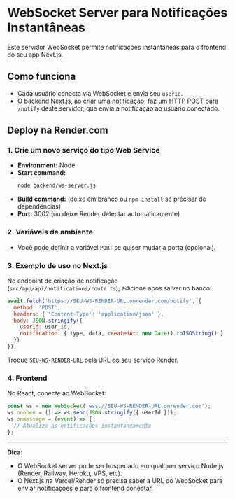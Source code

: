 # WebSocket Server para Notificações Instantâneas

Este servidor WebSocket permite notificações instantâneas para o frontend do seu app Next.js.

## Como funciona
- Cada usuário conecta via WebSocket e envia seu `userId`.
- O backend Next.js, ao criar uma notificação, faz um HTTP POST para `/notify` deste servidor, que envia a notificação ao usuário conectado.

## Deploy na Render.com

### 1. Crie um novo serviço do tipo **Web Service**
- **Environment:** Node
- **Start command:**
  ```sh
  node backend/ws-server.js
  ```
- **Build command:** (deixe em branco ou `npm install` se precisar de dependências)
- **Port:** 3002 (ou deixe Render detectar automaticamente)

### 2. Variáveis de ambiente
- Você pode definir a variável `PORT` se quiser mudar a porta (opcional).

### 3. Exemplo de uso no Next.js
No endpoint de criação de notificação (`src/app/api/notifications/route.ts`), adicione após salvar no banco:

```js
await fetch('https://SEU-WS-RENDER-URL.onrender.com/notify', {
  method: 'POST',
  headers: { 'Content-Type': 'application/json' },
  body: JSON.stringify({
    userId: user_id,
    notification: { type, data, createdAt: new Date().toISOString() }
  })
});
```

Troque `SEU-WS-RENDER-URL` pela URL do seu serviço Render.

### 4. Frontend
No React, conecte ao WebSocket:
```js
const ws = new WebSocket('wss://SEU-WS-RENDER-URL.onrender.com');
ws.onopen = () => ws.send(JSON.stringify({ userId }));
ws.onmessage = (event) => {
  // Atualize as notificações instantaneamente
};
```

---

**Dica:**
- O WebSocket server pode ser hospedado em qualquer serviço Node.js (Render, Railway, Heroku, VPS, etc).
- O Next.js na Vercel/Render só precisa saber a URL do WebSocket para enviar notificações e para o frontend conectar. 